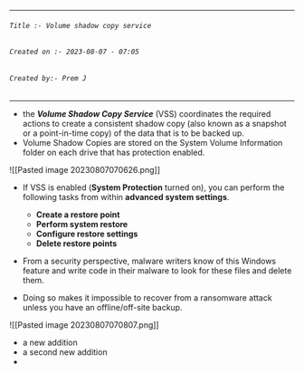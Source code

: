 
***
###### `Title :- Volume shadow copy service`
###### `Created on :- 2023-08-07 - 07:05`
###### `Created by:- Prem J`
***

- the ***Volume Shadow Copy Service*** (VSS) coordinates the required actions to create a consistent shadow copy (also known as a snapshot or a point-in-time copy) of the data that is to be backed up.
- Volume Shadow Copies are stored on the System Volume Information folder on each drive that has protection enabled.

![[Pasted image 20230807070626.png]]

- If VSS is enabled (**System Protection** turned on), you can perform the following tasks from within **advanced system settings**. 	
	- **Create a restore point**
	- **Perform system restore**
	- **Configure restore settings**
	- **Delete restore points**

- From a security perspective, malware writers know of this Windows feature and write code in their malware to look for these files and delete them. 
- Doing so makes it impossible to recover from a ransomware attack unless you have an offline/off-site backup.

![[Pasted image 20230807070807.png]]

- a new addition
- a second new addition
- 